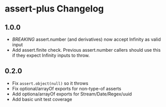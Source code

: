 # assert-plus Changelog

## 1.0.0

- _BREAKING_ assert.number (and derivatives) now accept Infinity as valid input
- Add assert.finite check. Previous assert.number callers should use this if
  they expect Infinity inputs to throw.

## 0.2.0

- Fix `assert.object(null)` so it throws
- Fix optional/arrayOf exports for non-type-of asserts
- Add optiona/arrayOf exports for Stream/Date/Regex/uuid
- Add basic unit test coverage

